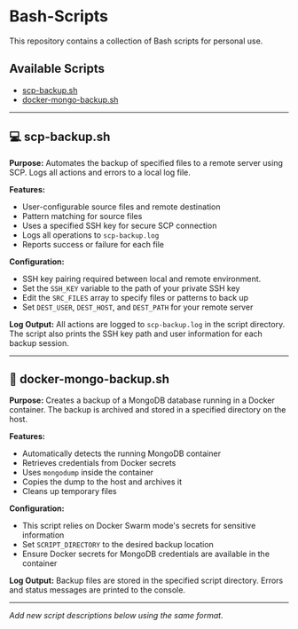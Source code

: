 # Bash-Scripts

This repository contains a collection of Bash scripts for personal use.

## Available Scripts

- [scp-backup.sh](#scp-backupsh)
- [docker-mongo-backup.sh](#docker-mongo-backupsh)

---

## 💻 **scp-backup.sh**

**Purpose:**
Automates the backup of specified files to a remote server using SCP. Logs all actions and errors to a local log file.

**Features:**

- User-configurable source files and remote destination
- Pattern matching for source files
- Uses a specified SSH key for secure SCP connection
- Logs all operations to `scp-backup.log`
- Reports success or failure for each file

**Configuration:**

- SSH key pairing required between local and remote environment.
- Set the `SSH_KEY` variable to the path of your private SSH key
- Edit the `SRC_FILES` array to specify files or patterns to back up
- Set `DEST_USER`, `DEST_HOST`, and `DEST_PATH` for your remote server

**Log Output:**
All actions are logged to `scp-backup.log` in the script directory. The script also prints the SSH key path and user information for each backup session.

---

## 🐳 **docker-mongo-backup.sh**

**Purpose:**
Creates a backup of a MongoDB database running in a Docker container. The backup is archived and stored in a specified directory on the host.

**Features:**

- Automatically detects the running MongoDB container
- Retrieves credentials from Docker secrets
- Uses `mongodump` inside the container
- Copies the dump to the host and archives it
- Cleans up temporary files

**Configuration:**

- This script relies on Docker Swarm mode's secrets for sensitive information
- Set `SCRIPT_DIRECTORY` to the desired backup location
- Ensure Docker secrets for MongoDB credentials are available in the container

**Log Output:**
Backup files are stored in the specified script directory. Errors and status messages are printed to the console.

---

_Add new script descriptions below using the same format._
